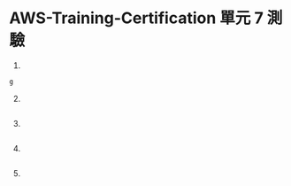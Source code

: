 # AWS-Training-Certification 單元 7 測驗

1. 
```bash
g
```
2. 
```bash

```
3. 
```bash

```

4. 
```bash

```

5. 
```bash

```